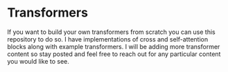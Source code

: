 # Transformers

If you want to build your own transformers from scratch you can use this repository to do so. I have implementations of cross and self-attention blocks along with example transformers. I will be adding more transformer content so stay posted and feel free to reach out for any particular content you would like to see.
